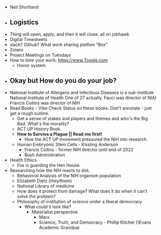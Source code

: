 - Neil Shortland
- ## Logistics
- Thing will open, apply, and then it will close. all on jobhawk
- Digital Timesheets
- slack? Github? What work sharing platfom "Box"
- Zotero
- Project Meetings on Tuesdays
- How to time your work. https://www.Toggle.com
	- Honor system.
- ## Okay but How do you do your job?
- National Institute of Allergens and Infectious Diseases is a sub-institute National Institute of Health 
  One of 27 actually.
  Fauci was director of NIAI
  Francis Collins was director of NIH
- Read Books - Vibe Check Status on these books. Don't annotate - just get a rough outline.
	- Get a sense of stakes and players and themes and who's the Big Bad. What's the morality?
	- ACT UP History Book
	- **How to Survive a Plague || Read me first!**
		- How the ACT UP movement pressured the NIH into research.
	- Human Embryonic Stem Cells - Kissling Anderson
		- Francis Collins - former NIH director until end of 2022
		- Bush Administration
- Health Ethics
	- Fox is guarding the Hen House.
- Researching how the NIH reacts to shit.
	- Behavioral Analysis of the NIH organism population
	- Elizabeth Dietz (they/them)
	- National Library of medicine
	- How does it protect from damage? What does it do when it can't solve the problem?
	- Philosophy of institution of science under a liberal democracy
		- What could it look like?
			- Materialist perspective
				- Marx
				- Science, Truth, and Democracy - Phillip Kitcher ()Evans Academic Grandpa)